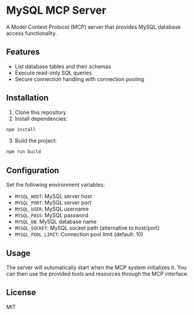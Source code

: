 # MySQL MCP Server

A Model Context Protocol (MCP) server that provides MySQL database access functionality.

## Features
- List database tables and their schemas
- Execute read-only SQL queries
- Secure connection handling with connection pooling

## Installation

1. Clone this repository
2. Install dependencies:
```bash
npm install
```
3. Build the project:
```bash
npm run build
```

## Configuration

Set the following environment variables:
- `MYSQL_HOST`: MySQL server host
- `MYSQL_PORT`: MySQL server port
- `MYSQL_USER`: MySQL username
- `MYSQL_PASS`: MySQL password
- `MYSQL_DB`: MySQL database name
- `MYSQL_SOCKET`: MySQL socket path (alternative to host/port)
- `MYSQL_POOL_LIMIT`: Connection pool limit (default: 10)

## Usage

The server will automatically start when the MCP system initializes it. You can then use the provided tools and resources through the MCP interface.

## License

MIT